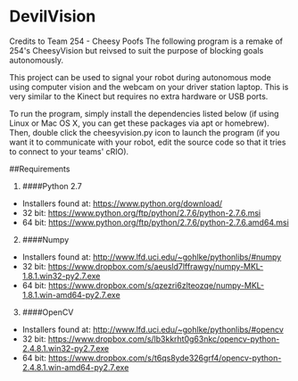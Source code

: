 DevilVision
============
Credits to Team 254 - Cheesy Poofs
The following program is a remake of 254's CheesyVision but reivsed to suit the purpose of blocking goals autonomously.

This project can be used to signal your robot during autonomous mode using computer vision and the webcam on your driver station laptop. This is very similar to the Kinect but requires no extra hardware or USB ports.

To run the program, simply install the dependencies listed below (if using Linux or Mac OS X, you can get these packages via apt or homebrew).  Then, double click the cheesyvision.py icon to launch the program (if you want it to communicate with your robot, edit the source code so that it tries to connect to your teams' cRIO).

##Requirements

1. ####Python 2.7
  - Installers found at: https://www.python.org/download/
  - 32 bit: https://www.python.org/ftp/python/2.7.6/python-2.7.6.msi
  - 64 bit: https://www.python.org/ftp/python/2.7.6/python-2.7.6.amd64.msi

2. ####Numpy
  - Installers found at: http://www.lfd.uci.edu/~gohlke/pythonlibs/#numpy
  - 32 bit: https://www.dropbox.com/s/aeusld7lffrawgy/numpy-MKL-1.8.1.win32-py2.7.exe
  - 64 bit: https://www.dropbox.com/s/qzezri6zlteozqe/numpy-MKL-1.8.1.win-amd64-py2.7.exe

3. ####OpenCV
  - Installers found at: http://www.lfd.uci.edu/~gohlke/pythonlibs/#opencv
  - 32 bit: https://www.dropbox.com/s/lb3kkrht0g63nkc/opencv-python-2.4.8.1.win32-py2.7.exe
  - 64 bit: https://www.dropbox.com/s/t6qs8yde326grf4/opencv-python-2.4.8.1.win-amd64-py2.7.exe
 

